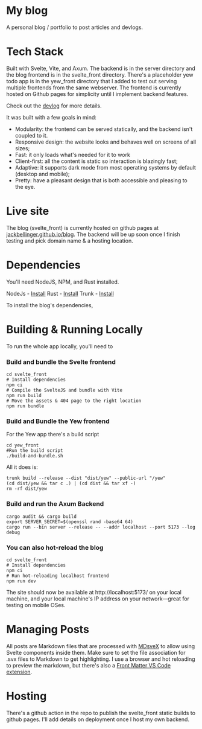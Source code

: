 # My blog
A personal blog / portfolio to post articles and devlogs.

# Tech Stack
Built with Svelte, Vite, and Axum.
The backend is in the server directory and the blog frontend is in the svelte_front directory.
There's a placeholder yew todo app is in the yew_front directory that I added to test out serving multiple frontends from the same webserver.
The frontend is currently hosted on Github pages for simplicity until I implement backend features.

Check out the [devlog](https://jackbellinger.github.io/blog/projects/blog-devlog) for more details.


It was built with a few goals in mind:
- Modularity: the frontend can be served statically, and the backend isn't coupled to it.
- Responsive design: the website looks and behaves well on screens of all sizes;
- Fast: it only loads what's needed for it to work
- Client-first: all the content is static so interaction is blazingly fast;
- Adaptive: it supports dark mode from most operating systems by default (desktop and mobile);
- Pretty: have a pleasant design that is both accessible and pleasing to the eye.

# Live site

The blog (svelte_front) is currently hosted on github pages at [jackbellinger.github.io/blog](https://jackbellinger.github.io/blog). The backend will be up soon once I finish testing and pick domain name & a hosting location.

# Dependencies
You'll need NodeJS, NPM, and Rust installed.

NodeJs - [Install](https://nodejs.org/en/download/)
Rust - [Install](https://www.rust-lang.org/tools/install)
Trunk - [Install](https://trunkrs.dev/#install)

To install the blog's dependencies,


# Building & Running Locally
To run the whole app locally, you'll need to

### Build and bundle the Svelte frontend
```shell
cd svelte_front
# Install dependencies
npm ci
# Compile the SvelteJS and bundle with Vite
npm run build
# Move the assets & 404 page to the right location
npm run bundle
```
### Build and Bundle the Yew frontend
For the Yew app there's a build script
```shell
cd yew_front
#Run the build script
./build-and-bundle.sh
```
All it does is:
```shell
trunk build --release --dist "dist/yew" --public-url "/yew"
(cd dist/yew && tar c .) | (cd dist && tar xf -)
rm -rf dist/yew
```

### Build and run the Axum Backend
```shell
cargo audit && cargo build
export SERVER_SECRET=$(openssl rand -base64 64)
cargo run --bin server --release -- --addr localhost --port 5173 --log debug
```

### You can also hot-reload the blog
```shell
cd svelte_front
# Install dependencies
npm ci
# Run hot-reloading localhost frontend
npm run dev
```

The site should now be available at http://localhost:5173/ on your local machine, and your local machine's IP address on your network—great for testing on mobile OSes.

# Managing Posts

All posts are Markdown files that are processed with [MDsveX](https://mdsvex.pngwn.io/) to allow using Svelte components inside them. Make sure to set the file association for .svx files to Markdown to get highlighting. I use a browser and hot reloading to preview the markdown, but there's also a [Front Matter VS Code extension](https://frontmatter.codes/).

# Hosting
There's a github action in the repo to publish the svelte_front static builds to github pages. I'll add details on deployment once I host my own backend.
